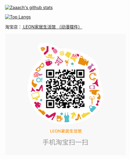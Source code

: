 <!--
**zaaach/zaaach** is a ✨ _special_ ✨ repository because its `README.md` (this file) appears on your GitHub profile.

Here are some ideas to get you started:

- 🔭 I’m currently working on ...
- 🌱 I’m currently learning ...
- 👯 I’m looking to collaborate on ...
- 🤔 I’m looking for help with ...
- 💬 Ask me about ...
- 📫 How to reach me: ...
- 😄 Pronouns: ...
- ⚡ Fun fact: ...
-->
[![Zaaach's github stats](https://github-readme-stats.vercel.app/api?username=zaaach&show_icons=true&theme=cobalt&include_all_commits=true)](https://github.com/anuraghazra/github-readme-stats)

[![Top Langs](https://github-readme-stats.vercel.app/api/top-langs/?username=zaach&layout=compact&exclude_repo=CityPicker)](https://github.com/anuraghazra/github-readme-stats)

淘宝店：[ LEON家居生活馆 （动漫摆件）]( https://shop238932691.taobao.com)

![LEON](https://raw.githubusercontent.com/zaaach/imgbed/master/arts/leon_shop_qrcode.png)
